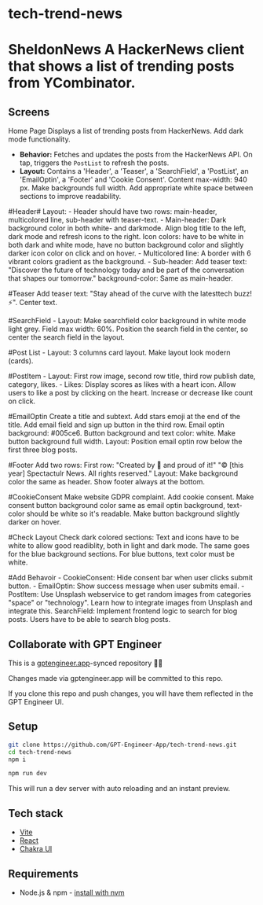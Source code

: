 # tech-trend-news

# SheldonNews A HackerNews client that shows a list of trending posts from YCombinator. 

## Screens ### 
Home Page Displays a list of trending posts from HackerNews. Add dark mode functionality.
- **Behavior:** Fetches and updates the posts from the HackerNews API. On tap, triggers the `PostList` to refresh the posts.
 - **Layout:** Contains a 'Header', a 'Teaser', a 'SearchField', a 'PostList', an 'EmailOptin', a 'Footer' and 'Cookie Consent'. Content max-width: 940 px. Make backgrounds full width. Add appropriate white space between sections to improve readability.

#Header#
Layout: 
	- Header should have two rows: main-header, multicolored line, sub-header with teaser-text.
	- Main-header: Dark background color in both white- and darkmode. Align blog title to the left, dark mode and refresh icons to the right. Icon colors: have to be white in both dark and white mode, have no button background color and slightly darker icon color on click and on hover.
	- Multicolored line: A border with 6 vibrant colors gradient as the background.
	- Sub-header: Add teaser text: "Discover the future of technology today and be part of the conversation that shapes our tomorrow." background-color: Same as main-header.

#Teaser
Add teaser text: "Stay ahead of the curve with the latesttech buzz!⚡". Center text.

#SearchField
	- Layout: Make searchfield color background in white mode light grey. Field max width: 60%. Position the search field in the center, so center the search field in the layout.

#Post List
	- Layout: 3 columns card layout. Make layout look modern (cards). 

#PostItem
	- Layout: First row image, second row title, third row publish date, category, likes.
	- Likes: Display scores as likes with a heart icon. Allow users to like a post by clicking on the heart. Increase or decrease like count on click.

 #EmailOptin
Create a title and subtext. Add stars emoji at the end of the title. Add email field and sign up button in the third row.  Email optin background: #005ce6. Button background and text color: white. Make button background full width. Layout: Position email optin row below the first three blog posts. 

#Footer
Add two rows: 
First row: "Created by 🤖 and proud of it!"
"© [this year] Spectactulr News. All rights reserved." Layout: Make background color the same as header. Show footer always at the bottom.

#CookieConsent
Make website GDPR complaint. Add cookie consent. Make consent button background color same as email optin background, text-color should be white so it's readable. Make button background slightly darker on hover. 

#Check Layout
Check dark colored sections: Text and icons have to be white to allow good readiblity, both in light and dark mode. The same goes for the blue background sections. For blue buttons, text color must be white.

#Add Behavoir
	- CookieConsent: Hide consent bar when user clicks submit button.
	- EmailOptin: Show success message when user submits email.
	- PostItem: Use Unsplash webservice to get random images from categories "space" or "technology". Learn how to integrate images from Unsplash and integrate this.
SearchField: Implement frontend logic to search for blog posts. Users have to be able to search blog posts.

## Collaborate with GPT Engineer

This is a [gptengineer.app](https://gptengineer.app)-synced repository 🌟🤖

Changes made via gptengineer.app will be committed to this repo.

If you clone this repo and push changes, you will have them reflected in the GPT Engineer UI.

## Setup

```sh
git clone https://github.com/GPT-Engineer-App/tech-trend-news.git
cd tech-trend-news
npm i
```

```sh
npm run dev
```

This will run a dev server with auto reloading and an instant preview.

## Tech stack

- [Vite](https://vitejs.dev/)
- [React](https://react.dev/)
- [Chakra UI](https://chakra-ui.com/)

## Requirements

- Node.js & npm - [install with nvm](https://github.com/nvm-sh/nvm#installing-and-updating)
